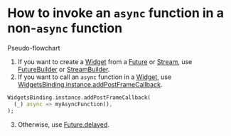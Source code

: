 # How to invoke an `async` function in a non-`async` function
Pseudo-flowchart
1. If you want to create a [Widget](https://api.flutter.dev/flutter/widgets/Widget-class.html) from a [Future](https://api.dart.dev/stable/dart-async/Future-class.html) or [Stream](https://api.flutter.dev/flutter/dart-async/Stream-class.html), use [FutureBuilder](https://api.flutter.dev/flutter/widgets/FutureBuilder-class.html) or [StreamBuilder](https://api.flutter.dev/flutter/widgets/StreamBuilder-class.html).
2. If you want to call an `async` function in a [Widget](https://api.flutter.dev/flutter/widgets/Widget-class.html), use [WidgetsBinding.instance.addPostFrameCallback](https://api.flutter.dev/flutter/scheduler/SchedulerBinding/addPostFrameCallback.html).
  ```dart
  WidgetsBinding.instance.addPostFrameCallback(
    (_) async => myAsyncFunction(),
  );
  ```
3. Otherwise, use [Future.delayed](https://api.dart.dev/stable/dart-async/Future/Future.delayed.html).
